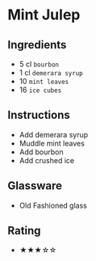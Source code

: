 # Mint Julep

## Ingredients
- 5 cl `bourbon`
- 1 cl `demerara syrup`
- 10 `mint leaves`
- 16 `ice cubes`

## Instructions
- Add demerara syrup
- Muddle mint leaves
- Add bourbon
- Add crushed ice

## Glassware
- Old Fashioned glass

## Rating
- ★★★☆☆